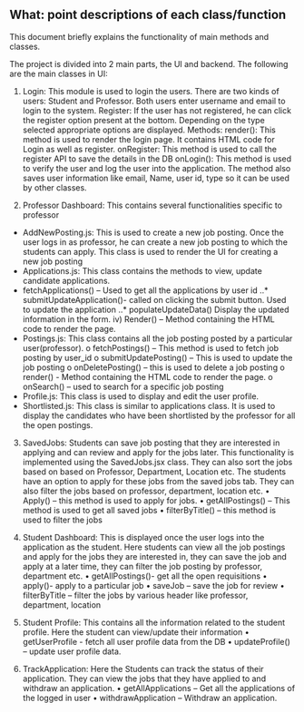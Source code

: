 ## What: point descriptions of each class/function
This document briefly explains the functionality of main methods and classes.

The project is divided into 2 main parts, the UI and backend. 
The following are the main classes in UI:
1.	Login:
This module is used to login the users. There are two kinds of users: Student and Professor. Both users enter username and email to login to the system.
Register: If the user has not registered, he can click the register option present at the bottom. 
Depending on the type selected appropriate options are displayed. 
Methods: render(): This method is used to render the login page. It contains HTML code for Login as well as register. 
onRegister: This method is used to call the register API to save the details in the DB
onLogin(): This method is used to verify the user and log the user into the application. The method also saves user information like email, Name, user id, type so it can be used by other classes.

2.	Professor Dashboard: This contains several functionalities specific to professor 
 * AddNewPosting.js: This is used to create a new job posting. Once the user logs in as professor, he can create a new job posting to which the students can apply. This class is used to render the UI for creating a new job posting
* Applications.js: This class contains the methods to view, update candidate applications.
 * fetchApplications() – Used to get all the applications by user id
 ..*	submitUpdateApplication()- called on clicking the submit button. Used to update the application
 ..*	populateUpdateData() Display the updated information in the form.
iv)	Render() – Method containing the HTML code to render the page.
* Postings.js: This class contains all the job posting posted by a particular user(professor).
o	fetchPostings() – This method is used to fetch job posting by user_id
o	submitUpdatePosting() – This is used to update the job posting 
o	onDeletePosting() – this is used to delete a job posting
o	render() - Method containing the HTML code to render the page.
o	onSearch() – used to search for a specific job posting
* Profile.js: This class is used to display and edit the user profile. 
* Shortlisted.js: This class is similar to applications class. It is used to display the candidates who have been shortlisted by the professor for all the open postings.

3.	SavedJobs: Students can save job posting that they are interested in applying and can review and apply for the jobs later. This functionality is implemented using the SavedJobs.jsx class. They can also sort the jobs based on based on Professor, Department, Location etc. The students have an option to apply for these jobs from the saved jobs tab. They can also filter the jobs based on professor, department, location etc.
•	Apply() – this method is used to apply for jobs.
•	getAllPostings() – This method is used to get all saved jobs
•	filterByTitle() – this method is used to filter the jobs
4.	Student Dashboard: This is displayed once the user logs into the application as the student. Here students can view all the job postings and apply for the jobs they are interested in, they can save the job and apply at a later time, they can filter the job posting by professor, department etc.
•	getAllPostings()- get all the open requisitions
•	apply()- apply to a particular job
•	saveJob – save the job for review 
•	filterByTitle – filter the jobs by various header like professor, department, location 

5.	 Student Profile: This contains all the information related to the student profile. Here the student can view/update their information
•	getUserProfile  - fetch all user profile data from the DB
•	updateProfile() – update user profile data.
6.	TrackApplication: Here the Students can track the status of their application. They can view the jobs that they have applied to and withdraw an application. 
•	getAllApplications – Get all the applications of the logged in user
•	withdrawApplication – Withdraw an application.
